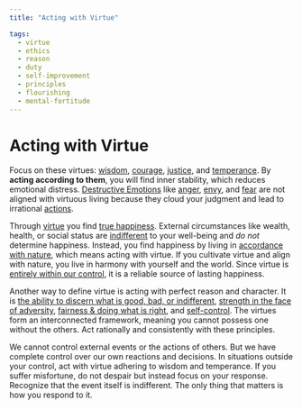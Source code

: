 ```yaml
---
title: "Acting with Virtue"

tags:
  - virtue
  - ethics
  - reason
  - duty
  - self-improvement
  - principles
  - flourishing
  - mental-fortitude
---
```


# Acting with Virtue

Focus on these virtues: [wisdom](wisdom.md), [courage](courage.md),
[justice](justice.md), and [temperance](temperance.md). By **acting according to
them**, you will find inner stability, which reduces emotional distress.
[Destructive Emotions](destructive-emotions.md) like [anger](anger.md),
[envy](envy-jealousy.md), and [fear](fear.md) are not aligned with virtuous
living because they cloud your judgment and lead to irrational
[actions](actions.md).

Through [virtue](cardinal-virtues.md) you find [true
happiness](inner-peace.md). External circumstances like wealth, health,
or social status are [indifferent](dichotomy-control.md#indifferents) to your
well-being and _do not_ determine happiness. Instead, you find happiness by
living in [accordance with nature](living-accordance-nature.md), which means
acting with virtue. If you cultivate virtue and align with nature, you live in
harmony with yourself and the world. Since virtue is [entirely within our
control](dichotomy-control.md#what-is-within-our-control), it is a reliable
source of lasting happiness.

Another way to define virtue is acting with perfect reason and character. It is
[the ability to discern what is good, bad, or indifferent](wisdom.md), [strength
in the face of adversity](courage.md), [fairness & doing what is
right](justice.md), and [self-control](temperance.md). The virtues form an
interconnected framework, meaning you cannot possess one without the others. Act
rationally and consistently with these principles.

We cannot control external events or the actions of others. But we have complete
control over our own reactions and decisions. In situations outside your
control, act with virtue adhering to wisdom and temperance. If you suffer
misfortune, do not despair but instead focus on your response. Recognize that
the event itself is indifferent. The only thing that matters is how you respond
to it.
